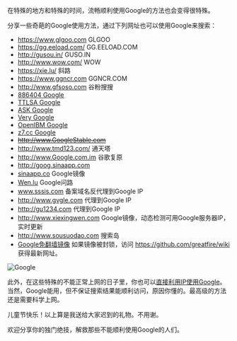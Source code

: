 在特殊的地方和特殊的时间，流畅顺利使用Google的方法也会变得很特殊。

分享一些奇葩的Google使用方法，通过下列网址也可以使用Google来搜索：

*   <a href="https://www.glgoo.com" target="_blank">https://www.glgoo.com</a> GLGOO
*   <a href="https://gg.eeload.com/" target="_blank">https://gg.eeload.com/</a> GG.EELOAD.COM
*   <a href="http://gusou.in/" target="_blank">http://gusou.in/</a> GUSO.IN
*   <a href="http://www.wow.com/" target="_blank">http://www.wow.com/</a> WOW
*   <a href="https://xie.lu/" target="_blank">https://xie.lu/</a> 斜路
*   <a href="https://www.ggncr.com" target="_blank">https://www.ggncr.com</a> GGNCR.COM
*   <a href="http://www.gfsoso.com/" target="_blank">http://www.gfsoso.com</a> 谷粉搜搜
*   <a href="http://www.886404.com/" target="_blank">886404 Google</a>
*   <a href="https://g.ttlsa.com/" target="_blank">TTLSA Google</a>
*   <a href="http://home.tb.ask.com/index.jhtml" target="_blank">ASK Google</a>
*   <a href="http://verygoogle.com/" target="_blank">Very Google</a>
*   <a href="http://g.openibm.com/" target="_blank">OpenIBM Google</a>
*   <a href="http://z7.cc" target="_blank">z7.cc Google</a>
*   <del>http://www.GoogleStable.com</del>
*   <a href="http://www.tmd123.com/" target="_blank">http://www.tmd123.com/</a> 通天塔
*   <a href="http://www.google.com.im/" target="_blank">http://www.Google.com.im</a> 谷歌复原
*   <a href="https://goog.sinaapp.com/" target="_blank">http://goog.sinaapp.com</a>
*   <a href="https://sinaapp.co/" target="_blank">sinaapp.co</a> Google镜像
*   <a href="https://wen.lu/" target="_blank">Wen.lu</a> Google问路
*   <a href="https://www.sssis.com/" target="_blank">www.sssis.com</a> 备案域名反代理到Google IP
*   <a href="http://www.gvgle.com/" target="_blank">http://www.gvgle.com</a> 代理到Google IP
*   <a href="http://gu1234.com/" target="_blank">http://gu1234.com</a> 代理到Google IP
*   <a href="http://www.xiexingwen.com/" target="_blank">http://www.xiexingwen.com</a> Google镜像，动态检测可用Google服务器IP，实时更新
*   <a href="http://www.sousuodao.com" target="_blank">http://www.sousuodao.com</a> 搜索岛
*   <a href="https://s3.amazonaws.com/google./index.html" target="_blank">Google免翻墙镜像</a> 如果镜像被封锁，访问 <a href="https://github.com/greatfire/wiki" target="_blank">https://github.com/greatfire/wiki</a> 获得最新网址。

![Google][1]

此外，在这些特殊的不能正常上网的日子里，你也可以[直接利用IP使用Google][2]。当然，Google能用，但不保证搜索结果能顺利访问，原因你懂的。最高级的方法还是需要科学上网。

儿童节快乐！以上算是我送给大家迟到的礼物。不用谢。

欢迎分享你的独门绝技，解救那些不能顺利使用Google的人们。

 [1]: https://www.google.com/images/srpr/logo11w.png
 [2]: https://tumutanzi.com/archives/12108
